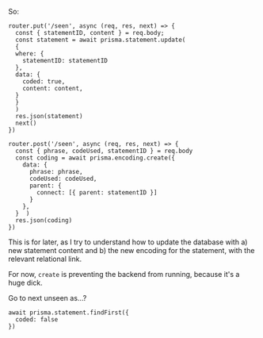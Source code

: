 So:
```
router.put('/seen', async (req, res, next) => {
  const { statementID, content } = req.body;
  const statement = await prisma.statement.update(
  {
  where: {
    statementID: statementID
  },
  data: {
    coded: true,
    content: content,
  }
  }
  ) 
  res.json(statement)
  next()
})

router.post('/seen', async (req, res, next) => {
  const { phrase, codeUsed, statementID } = req.body
  const coding = await prisma.encoding.create({
    data: {
      phrase: phrase,
      codeUsed: codeUsed,
      parent: {
        connect: [{ parent: statementID }] 
      }
    },
  }  )
  res.json(coding)
})
```
This is for later, as I try to understand how to update the database with a) new statement content and b) the new encoding for the statement, with the relevant relational link.

For now, `create` is preventing the backend from running, because it's a huge dick.

Go to next unseen as...?

```
await prisma.statement.findFirst({
  coded: false
})